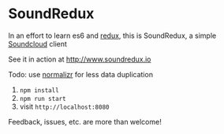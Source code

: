 # SoundRedux

In an effort to learn es6 and [redux](https://github.com/rackt/redux), this is SoundRedux, a simple [Soundcloud](http://soundcloud.com) client

See it in action at http://www.soundredux.io

Todo: use [normalizr](https://github.com/gaearon/normalizr) for less data duplication

1. `npm install`
2. `npm run start`
3. visit `http://localhost:8080`

Feedback, issues, etc. are more than welcome!
